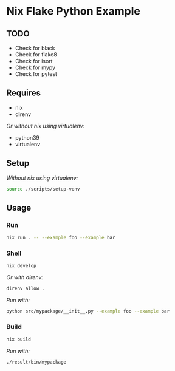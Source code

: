 # Nix Flake Python Example

## TODO

- Check for black
- Check for flake8
- Check for isort
- Check for mypy
- Check for pytest

## Requires

- nix
- direnv

_Or without nix using virtualenv:_

- python39
- virtualenv

## Setup

_Without nix using virtualenv:_

```sh
source ./scripts/setup-venv
```

## Usage

### Run

```sh
nix run . -- --example foo --example bar
```

### Shell

```sh
nix develop
```

_Or with direnv:_

```sh
direnv allow .
```

_Run with:_

```sh
python src/mypackage/__init__.py --example foo --example bar
```

### Build

```sh
nix build
```

_Run with:_

```sh
./result/bin/mypackage
```
